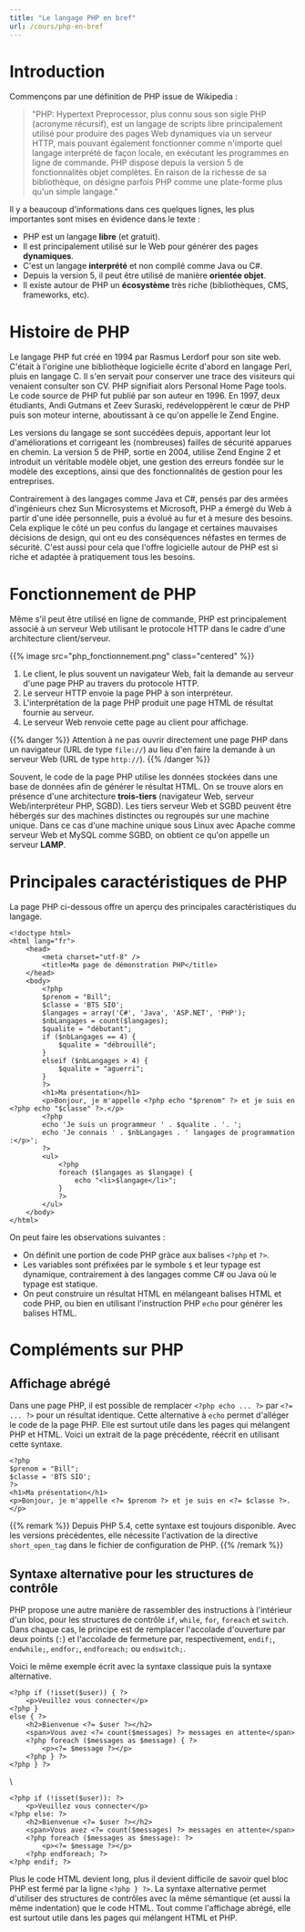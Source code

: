 ```yaml
---
title: "Le langage PHP en bref"
url: /cours/php-en-bref
---
```


# Introduction

Commençons par une définition de PHP issue de Wikipedia :

> "PHP: Hypertext Preprocessor, plus connu sous son sigle PHP (acronyme récursif), est un langage de scripts libre principalement utilisé pour produire des pages Web dynamiques via un serveur HTTP, mais pouvant également fonctionner comme n'importe quel langage interprété de façon locale, en exécutant les programmes en ligne de commande. PHP dispose depuis la version 5 de fonctionnalités objet complètes. En raison de la richesse de sa bibliothèque, on désigne parfois PHP comme une plate-forme plus qu'un simple langage."

Il y a beaucoup d'informations dans ces quelques lignes, les plus importantes sont mises en évidence dans le texte :

* PHP est un langage **libre** (et gratuit).
* Il est principalement utilisé sur le Web pour générer des pages **dynamiques**.
* C'est un langage **interprété** et non compilé comme Java ou C#.
* Depuis la version 5, il peut être utilisé de manière **orientée objet**.
* Il existe autour de PHP un **écosystème** très riche (bibliothèques, CMS, frameworks, etc).

# Histoire de PHP

Le langage PHP fut créé en 1994 par Rasmus Lerdorf pour son site web. C'était à l'origine une bibliothèque logicielle écrite d'abord en langage Perl, pluis en langage C. Il s'en servait pour conserver une trace des visiteurs qui venaient consulter son CV. PHP signifiait alors Personal Home Page tools. Le code source de PHP fut publié par son auteur en 1996. En 1997, deux étudiants, Andi Gutmans et Zeev Suraski, redéveloppèrent le cœur de PHP puis son moteur interne, aboutissant à ce qu'on appelle le Zend Engine.

Les versions du langage se sont succédées depuis, apportant leur lot d'améliorations et corrigeant les (nombreuses) failles de sécurité apparues en chemin. La version 5 de PHP, sortie en 2004, utilise Zend Engine 2 et introduit un véritable modèle objet, une gestion des erreurs fondée sur le modèle des exceptions, ainsi que des fonctionnalités de gestion pour les entreprises.

Contrairement à des langages comme Java et C#, pensés par des armées d'ingénieurs chez Sun Microsystems et Microsoft, PHP a émergé du Web à partir d'une idée personnelle, puis a évolué au fur et à mesure des besoins. Cela explique le côté un peu confus du langage et certaines mauvaises décisions de design, qui ont eu des conséquences néfastes en termes de sécurité. C'est aussi pour cela que l'offre logicielle autour de PHP est si riche et adaptée à pratiquement tous les besoins.

# Fonctionnement de PHP

Même s'il peut être utilisé en ligne de commande, PHP est principalement associé à un serveur Web utilisant le protocole HTTP dans le cadre d'une architecture client/serveur.

{{% image src="php_fonctionnement.png" class="centered" %}}

1. Le client, le plus souvent un navigateur Web, fait la demande au serveur d'une page PHP au travers du protocole HTTP.
2. Le serveur HTTP envoie la page PHP à son interpréteur.
3. L'interprétation de la page PHP produit une page HTML de résultat fournie au serveur.
4. Le serveur Web renvoie cette page au client pour affichage.

{{% danger %}}
Attention à ne pas ouvrir directement une page PHP dans un navigateur (URL de type `file://`) au lieu d'en faire la demande à un serveur Web (URL de type `http://`).
{{% /danger %}}

Souvent, le code de la page PHP utilise les données stockées dans une base de données afin de générer le résultat HTML. On se trouve alors en présence d'une architecture **trois-tiers** (navigateur Web, serveur Web/interpréteur PHP, SGBD). Les tiers serveur Web et SGBD peuvent être hébergés sur des machines distinctes ou regroupés sur une machine unique. Dans ce cas d'une machine unique sous Linux avec Apache comme serveur Web et MySQL comme SGBD, on obtient ce qu'on appelle un serveur **LAMP**.

# Principales caractéristiques de PHP

La page PHP ci-dessous offre un aperçu des principales caractéristiques du langage.

    <!doctype html>
    <html lang="fr">
        <head>
            <meta charset="utf-8" />
            <title>Ma page de démonstration PHP</title>
        </head>
        <body>
            <?php
            $prenom = "Bill";
            $classe = 'BTS SIO';
            $langages = array('C#', 'Java', 'ASP.NET', 'PHP');
            $nbLangages = count($langages);
            $qualite = "débutant";
            if ($nbLangages == 4) {
                $qualite = "débrouillé";
            }
            elseif ($nbLangages > 4) {
                $qualite = "aguerri";
            }
            ?>
            <h1>Ma présentation</h1>
            <p>Bonjour, je m'appelle <?php echo "$prenom" ?> et je suis en <?php echo "$classe" ?>.</p>
            <?php
            echo 'Je suis un programmeur ' . $qualite . '. ';
            echo 'Je connais ' . $nbLangages . ' langages de programmation :</p>';
            ?>
            <ul>
                <?php
                foreach ($langages as $langage) {
                    echo "<li>$langage</li>";
                }
                ?>
            </ul>
        </body>
    </html>

On peut faire les observations suivantes :

* On définit une portion de code PHP gràce aux balises `<?php` et `?>`.
* Les variables sont préfixées par le symbole `$` et leur typage est dynamique, contrairement à des langages comme C# ou Java où le typage est statique.
* On peut construire un résultat HTML en mélangeant balises HTML et code PHP, ou bien en utilisant l'instruction PHP `echo` pour générer les balises HTML.

# Compléments sur PHP

## Affichage abrégé

Dans une page PHP, il est possible de remplacer `<?php echo ... ?>` par `<?= ... ?>` pour un résultat identique. Cette alternative à `echo` permet d'alléger le code de la page PHP. Elle est surtout utile dans les pages qui mélangent PHP et HTML. Voici un extrait de la page précédente, réécrit en utilisant cette syntaxe.

    <?php
    $prenom = "Bill";
    $classe = 'BTS SIO';
    ?>
    <h1>Ma présentation</h1>
    <p>Bonjour, je m'appelle <?= $prenom ?> et je suis en <?= $classe ?>.</p>

{{% remark %}}
Depuis PHP 5.4, cette syntaxe est toujours disponible. Avec les versions précédentes, elle nécessite l'activation de la directive `short_open_tag` dans le fichier de configuration de PHP.
{{% /remark %}}

## Syntaxe alternative pour les structures de contrôle

PHP propose une autre manière de rassembler des instructions à l'intérieur d'un bloc, pour les structures de contrôle `if`, `while`, `for`, `foreach` et `switch`. Dans chaque cas, le principe est de remplacer l'accolade d'ouverture par deux points (`:`) et l'accolade de fermeture par, respectivement, `endif;`, `endwhile;`, `endfor;`, `endforeach;` ou `endswitch;`.

Voici le même exemple écrit avec la syntaxe classique puis la syntaxe alternative.

    <?php if (!isset($user)) { ?>
        <p>Veuillez vous connecter</p>
    <?php }
    else { ?>
        <h2>Bienvenue <?= $user ?></h2>
        <span>Vous avez <?= count($messages) ?> messages en attente</span>
        <?php foreach ($messages as $message) { ?>
            <p><?= $message ?></p>
        <?php } ?>
    <?php } ?>

\

    <?php if (!isset($user)): ?>
        <p>Veuillez vous connecter</p>
    <?php else: ?>
        <h2>Bienvenue <?= $user ?></h2>
        <span>Vous avez <?= count($messages) ?> messages en attente</span>
        <?php foreach ($messages as $message): ?>
            <p><?= $message ?></p>
        <?php endforeach; ?>
    <?php endif; ?>

Plus le code HTML devient long, plus il devient difficile de savoir quel bloc PHP est fermé par la ligne `<?php } ?>`. La syntaxe alternative permet d'utiliser des structures de contrôles avec la même sémantique (et aussi la même indentation) que le code HTML. Tout comme l'affichage abrégé, elle est surtout utile dans les pages qui mélangent HTML et PHP.

